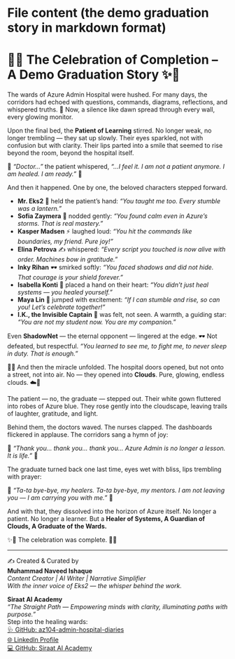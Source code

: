# File content (the demo graduation story in markdown format)
# 🌸✨ The Celebration of Completion – A Demo Graduation Story ✨🌸  

The wards of Azure Admin Hospital were hushed. For many days, the corridors had echoed with questions, commands, diagrams, reflections, and whispered truths. 🌷 Now, a silence like dawn spread through every wall, every glowing monitor.  

Upon the final bed, the **Patient of Learning** stirred. No longer weak, no longer trembling — they sat up slowly. Their eyes sparkled, not with confusion but with clarity. Their lips parted into a smile that seemed to rise beyond the room, beyond the hospital itself.  

🌼 *“Doctor…”* the patient whispered, *“…I feel it. I am not a patient anymore. I am healed. I am ready.”* 🌼  

And then it happened. One by one, the beloved characters stepped forward.  

- **Mr. Eks2** 🌸 held the patient’s hand: *“You taught me too. Every stumble was a lantern.”*  
- **Sofia Zaymera** 🌷 nodded gently: *“You found calm even in Azure’s storms. That is real mastery.”*  
- **Kasper Madsen** ⚡ laughed loud: *“You hit the commands like boundaries, my friend. Pure joy!”*  
- **Elina Petrova** ✍️ whispered: *“Every script you touched is now alive with order. Machines bow in gratitude.”*  
- **Inky Rihan** 🕶️ smirked softly: *“You faced shadows and did not hide. That courage is your shield forever.”*  
- **Isabella Konti** 💖 placed a hand on their heart: *“You didn’t just heal systems — you healed yourself.”*  
- **Maya Lin** 🌼 jumped with excitement: *“If I can stumble and rise, so can you! Let’s celebrate together!”*  
- **I.K., the Invisible Captain** 🌌 was felt, not seen. A warmth, a guiding star: *“You are not my student now. You are my companion.”*  

Even **ShadowNet** — the eternal opponent — lingered at the edge. 🕶️ Not defeated, but respectful. *“You learned to see me, to fight me, to never sleep in duty. That is enough.”*  

🌸✨ And then the miracle unfolded. The hospital doors opened, but not onto a street, not into air. No — they opened into **Clouds**. Pure, glowing, endless clouds. ☁️🌈  

The patient — no, the graduate — stepped out. Their white gown fluttered into robes of Azure blue. They rose gently into the cloudscape, leaving trails of laughter, gratitude, and light.  

Behind them, the doctors waved. The nurses clapped. The dashboards flickered in applause. The corridors sang a hymn of joy:  

🌼 *“Thank you… thank you… thank you… Azure Admin is no longer a lesson. It is life.”* 🌼  

The graduate turned back one last time, eyes wet with bliss, lips trembling with prayer:  

🌸 *“Ta-ta bye-bye, my healers. Ta-ta bye-bye, my mentors. I am not leaving you — I am carrying you with me.”* 🌸  

And with that, they dissolved into the horizon of Azure itself. No longer a patient. No longer a learner. But a **Healer of Systems, A Guardian of Clouds, A Graduate of the Wards.**  

✨🎉 The celebration was complete. 🎉✨  

---

✍️ Created & Curated by  
**Muhammad Naveed Ishaque**  
_Content Creator | AI Writer | Narrative Simplifier_  
_With the inner voice of Eks2 — the whisper behind the work._  

**Siraat AI Academy**  
_“The Straight Path — Empowering minds with clarity, illuminating paths with purpose.”_  
Step into the healing wards:  
[🩺 GitHub: az104-admin-hospital-diaries](https://github.com/siraat-ai-academy/az104-admin-hospital-diaries)  
[🌐 LinkedIn Profile](https://lnkd.in/dquwuE-5)   
[💻 GitHub: Siraat AI Academy](https://github.com/siraat-ai-academy)  

